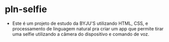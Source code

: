 # pln-selfie

- Este é um projeto de estudo da BYJU'S utilizando HTML, CSS, e processamento de linguagem natural pra criar um app que permite tirar uma selfie utilizando a câmera do dispositivo e comando de voz.
